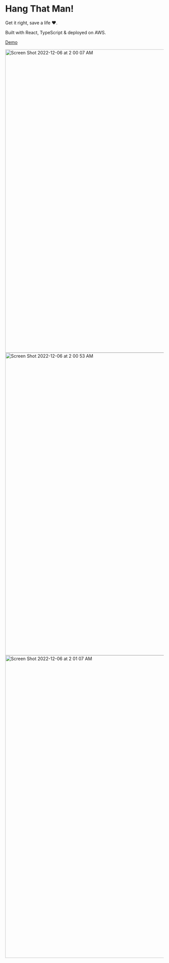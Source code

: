 # Hang That Man!

Get it right, save a life ❤️.

Built with React, TypeScript & deployed on AWS.

[Demo](http://18.217.74.94/)

<img width="963" alt="Screen Shot 2022-12-06 at 2 00 07 AM" src="https://user-images.githubusercontent.com/104343338/205854133-98edbf17-71a5-4365-b296-0abda9bd9de4.png">

<img width="961" alt="Screen Shot 2022-12-06 at 2 00 53 AM" src="https://user-images.githubusercontent.com/104343338/205854256-5c8fefd4-b992-49a8-8c69-5d21262a7b19.png">

<img width="961" alt="Screen Shot 2022-12-06 at 2 01 07 AM" src="https://user-images.githubusercontent.com/104343338/205854299-d9d1ab0d-49a7-4a18-9536-2cb1ed80fd41.png">

